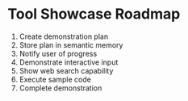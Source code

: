 # Tool Showcase Roadmap

1. Create demonstration plan
2. Store plan in semantic memory
3. Notify user of progress
4. Demonstrate interactive input
5. Show web search capability
6. Execute sample code
7. Complete demonstration